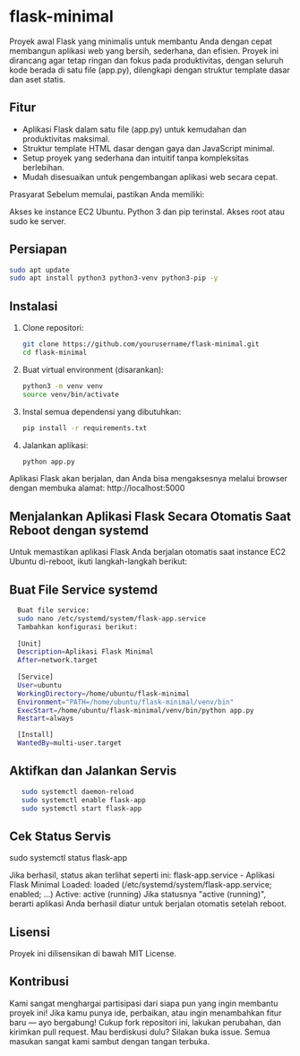 # flask-minimal

Proyek awal Flask yang minimalis untuk membantu Anda dengan cepat membangun aplikasi web yang bersih, sederhana, dan efisien. Proyek ini dirancang agar tetap ringan dan fokus pada produktivitas, dengan seluruh kode berada di satu file (app.py), dilengkapi dengan struktur template dasar dan aset statis.

## Fitur
- Aplikasi Flask dalam satu file (app.py) untuk kemudahan dan produktivitas maksimal.
- Struktur template HTML dasar dengan gaya dan JavaScript minimal.
- Setup proyek yang sederhana dan intuitif tanpa kompleksitas berlebihan.
- Mudah disesuaikan untuk pengembangan aplikasi web secara cepat.

Prasyarat
Sebelum memulai, pastikan Anda memiliki:

Akses ke instance EC2 Ubuntu.
Python 3 dan pip terinstal.
Akses root atau sudo ke server.

## Persiapan
```bash
sudo apt update
sudo apt install python3 python3-venv python3-pip -y
```

## Instalasi

1. Clone repositori:
   ```bash
   git clone https://github.com/yourusername/flask-minimal.git
   cd flask-minimal
   ```

2. Buat virtual environment (disarankan):
   ```bash
   python3 -m venv venv
   source venv/bin/activate
   ```

3. Instal semua dependensi yang dibutuhkan:
   ```bash
   pip install -r requirements.txt
   ```

4. Jalankan aplikasi:
   ```bash
   python app.py
   ```

Aplikasi Flask akan berjalan, dan Anda bisa mengaksesnya melalui browser dengan membuka alamat: http://localhost:5000


## Menjalankan Aplikasi Flask Secara Otomatis Saat Reboot dengan systemd
Untuk memastikan aplikasi Flask Anda berjalan otomatis saat instance EC2 Ubuntu di-reboot, ikuti langkah-langkah berikut:

 ## Buat File Service systemd
 ```bash
   Buat file service:
   sudo nano /etc/systemd/system/flask-app.service
   Tambahkan konfigurasi berikut:
   
   [Unit]
   Description=Aplikasi Flask Minimal
   After=network.target
   
   [Service]
   User=ubuntu
   WorkingDirectory=/home/ubuntu/flask-minimal
   Environment="PATH=/home/ubuntu/flask-minimal/venv/bin"
   ExecStart=/home/ubuntu/flask-minimal/venv/bin/python app.py
   Restart=always

   [Install]
   WantedBy=multi-user.target
   ```
## Aktifkan dan Jalankan Servis
```bash
   sudo systemctl daemon-reload
   sudo systemctl enable flask-app
   sudo systemctl start flask-app
```
## Cek Status Servis
   sudo systemctl status flask-app

Jika berhasil, status akan terlihat seperti ini:
   flask-app.service - Aplikasi Flask Minimal
   Loaded: loaded (/etc/systemd/system/flask-app.service; enabled; ...)
   Active: active (running)
Jika statusnya "active (running)", berarti aplikasi Anda berhasil diatur untuk berjalan otomatis setelah reboot.

## Lisensi
Proyek ini dilisensikan di bawah MIT License.

## Kontribusi
Kami sangat menghargai partisipasi dari siapa pun yang ingin membantu proyek ini!
Jika kamu punya ide, perbaikan, atau ingin menambahkan fitur baru — ayo bergabung!
Cukup fork repositori ini, lakukan perubahan, dan kirimkan pull request.
Mau berdiskusi dulu? Silakan buka issue. Semua masukan sangat kami sambut dengan tangan terbuka.
